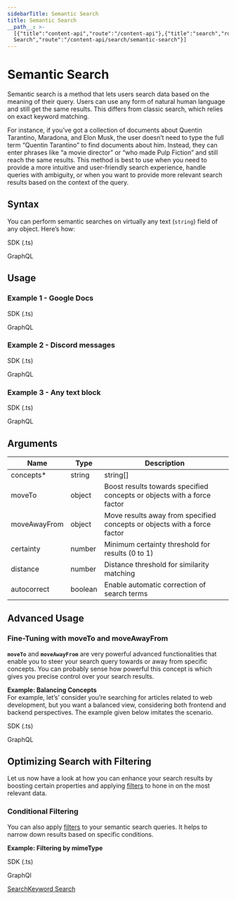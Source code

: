```yaml
---
sidebarTitle: Semantic Search
title: Semantic Search
__path__: >-
  [{"title":"content-api","route":"/content-api"},{"title":"search","route":"/content-api/search"},{"title":"Semantic
  Search","route":"/content-api/search/semantic-search"}]
---
```


# Semantic Search

Semantic search is a method that lets users search data based on the meaning of their query. Users can use any form of natural human language and still get the same results. This differs from classic search, which relies on exact keyword matching.

For instance, if you’ve got a collection of documents about Quentin Tarantino, Maradona, and Elon Musk, the user doesn’t need to type the full term “Quentin Tarantino” to find documents about him. Instead, they can enter phrases like “a movie director” or “who made Pulp Fiction” and still reach the same results. This method is best to use when you need to provide a more intuitive and user-friendly search experience, handle queries with ambiguity, or when you want to provide more relevant search results based on the context of the query.

## Syntax

You can perform semantic searches on virtually any text (`string`) field of any object. Here’s how:

SDK (.ts)

GraphQL

## Usage

### Example 1 - Google Docs

SDK (.ts)

GraphQL

### Example 2 - Discord messages

SDK (.ts)

GraphQL

### Example 3 - Any text block

SDK (.ts)

GraphQL

## Arguments

| Name | Type | Description |
| --- | --- | --- |
| concepts\* | string | string\[\] | The concept(s) to search for |
| moveTo | object | Boost results towards specified concepts or objects with a force factor |
| moveAwayFrom | object | Move results away from specified concepts or objects with a force factor |
| certainty | number | Minimum certainty threshold for results (0 to 1) |
| distance | number | Distance threshold for similarity matching |
| autocorrect | boolean | Enable automatic correction of search terms |

## Advanced Usage

### Fine-Tuning with moveTo and moveAwayFrom

**`moveTo`** and **`moveAwayFrom`** are very powerful advanced functionalities that enable you to steer your search query towards or away from specific concepts. You can probably sense how powerful this concept is which gives you precise control over your search results.

**Example: Balancing Concepts**  
For example, let’s’ consider you’re searching for articles related to web development, but you want a balanced view, considering both frontend and backend perspectives. The example given below imitates the scenario.

SDK (.ts)

GraphQL

## Optimizing Search with Filtering

Let us now have a look at how you can enhance your search results by boosting certain properties and applying [filters](/content-api/filters) to hone in on the most relevant data.

### Conditional Filtering

You can also apply [filters](/content-api/filters) to your semantic search queries. It helps to narrow down results based on specific conditions.

**Example: Filtering by mimeType**

SDK (.ts)

GraphQl

[Search](/content-api/search "Search")[Keyword Search](/content-api/search/keyword-search "Keyword Search")